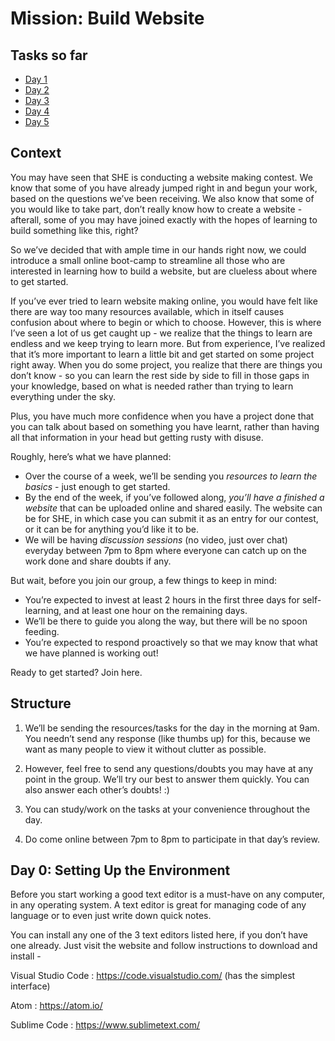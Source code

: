 # Mission: Build Website
## Tasks so far

* [Day 1](https://github.com/liyanasahir/mission-buildwebsite/blob/master/day1.md)
* [Day 2](https://github.com/liyanasahir/mission-buildwebsite/blob/master/day2.md)
* [Day 3](https://github.com/liyanasahir/mission-buildwebsite/blob/master/day3.md)
* [Day 4](https://github.com/liyanasahir/mission-buildwebsite/blob/master/day4.md)
* [Day 5](https://github.com/liyanasahir/mission-buildwebsite/blob/master/day5.md)

## Context

You may have seen that SHE is conducting a website making contest. We know that some of you have already jumped right in and begun your work, based on the questions we’ve been receiving. We also know that some of you would like to take part, don’t really know how to create a website - afterall, some of you may have joined exactly with the hopes of learning to build something like this, right?

So we’ve decided that with ample time in our hands right now, we could introduce a small online boot-camp to streamline all those who are interested in learning how to build a website, but are clueless about where to get started. 

If you’ve ever tried to learn website making online, you would have felt like there are way too many resources available, which in itself causes confusion about where to begin or which to choose. However, this is where I’ve seen a lot of us get caught up - we realize that the things to learn are endless and we keep trying to learn more. But from experience, I’ve realized that it’s more important to learn a little bit and get started on some project right away. When you do some project, you realize that there are things you don’t know - so you can learn the rest side by side to fill in those gaps in your knowledge, based on what is needed rather than trying to learn everything under the sky. 

Plus, you have much more confidence when you have a project done that you can talk about based on something you have learnt, rather than having all that information in your head but getting rusty with disuse. 

Roughly, here’s what we have planned: 
* Over the course of a week, we’ll be sending you *resources to learn the basics* - just enough to get started. 
* By the end of the week, if you’ve followed along, *you’ll have a finished a website* that can be uploaded online and shared easily. The website can be for SHE, in which case you can submit it as an entry for our contest, or it can be for anything you’d like it to be. 
* We will be having *discussion sessions* (no video, just over chat) everyday between 7pm to 8pm where everyone can catch up on the work done and share doubts if any. 

But wait, before you join our group, a few things to keep in mind:
* You’re expected to invest at least 2 hours in the first three days for self-learning, and at least one hour on the remaining days. 
* We’ll be there to guide you along the way, but there will be no spoon feeding. 
* You’re expected to respond proactively so that we may know that what we have planned is working out!

Ready to get started? Join here.

## Structure

1) We’ll be sending the resources/tasks for the day in the morning at 9am.  You needn’t send any response (like thumbs up) for this, because we want as many people to view it without clutter as possible. 

2) However, feel free to send any questions/doubts you may have at any point in the group. We’ll try our best to answer them quickly. You can also answer each other’s doubts! :)

3) You can study/work on the tasks at your convenience throughout the day. 

4) Do come online between 7pm to 8pm to participate in that day’s review.

## Day 0: Setting Up the Environment

Before you start working a good text editor is a must-have on any computer, in any operating system. A text editor is great for managing code of any language or to even just write down quick notes.

You can install any one of the 3 text editors listed here, if you don’t have one already. Just visit the website and follow instructions to download and install - 

Visual Studio Code : https://code.visualstudio.com/ (has the simplest interface)

Atom : https://atom.io/

Sublime Code : https://www.sublimetext.com/
